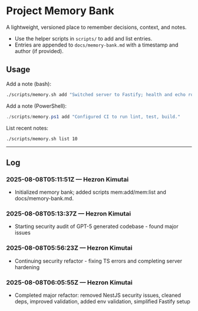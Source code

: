# Project Memory Bank

A lightweight, versioned place to remember decisions, context, and notes.

- Use the helper scripts in `scripts/` to add and list entries.
- Entries are appended to `docs/memory-bank.md` with a timestamp and author (if provided).

## Usage

Add a note (bash):

```bash
./scripts/memory.sh add "Switched server to Fastify; health and echo routes defined."
```

Add a note (PowerShell):

```powershell
./scripts/memory.ps1 add "Configured CI to run lint, test, build."
```

List recent notes:

```bash
./scripts/memory.sh list 10
```

---

## Log

<!-- New entries will be appended below by the helper scripts -->

### 2025-08-08T05:11:51Z — Hezron Kimutai

- Initialized memory bank; added scripts mem:add/mem:list and docs/memory-bank.md.

### 2025-08-08T05:13:37Z — Hezron Kimutai

- Starting security audit of GPT-5 generated codebase - found major issues

### 2025-08-08T05:56:23Z — Hezron Kimutai

- Continuing security refactor - fixing TS errors and completing server hardening

### 2025-08-08T06:05:55Z — Hezron Kimutai

- Completed major refactor: removed NestJS security issues, cleaned deps, improved validation, added env validation, simplified Fastify setup
